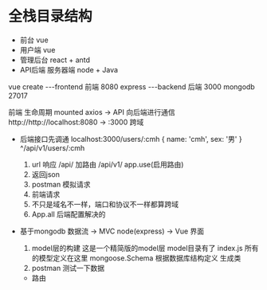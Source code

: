 # 全栈目录结构
  - 前台 vue
   - 用户端 vue
   - 管理后台 react + antd
  - API后端 服务器端 node + Java

vue create ---frontend 前端 8080
express ---backend 后端 3000
mongodb 27017

前端 生命周期 mounted
axios
-> API 向后端进行通信
http://http://localhost:8080 -> :3000 跨域

- 后端接口先调通
  localhost:3000/users/:cmh
  {
    name: 'cmh',
    sex: '男'
  }
  ^/api/v1/users/:cmh
  1. url 响应 /api/
   加路由 /api/v1/
   app.use(启用路由)
  2. 返回json
  3. postman 模拟请求
  4. 前端请求
  5. 不只是域名不一样，端口和协议不一样都算跨域
  6. App.all 后端配置解决的

- 基于mongodb 数据流 -> MVC node(express) -> Vue 界面
  1. model层的构建
    这是一个精简版的model层 model目录有了
    index.js 所有的模型定义在这里
    mongoose.Schema 根据数据库结构定义
    生成类
  2. postman 测试一下数据
    - 路由 